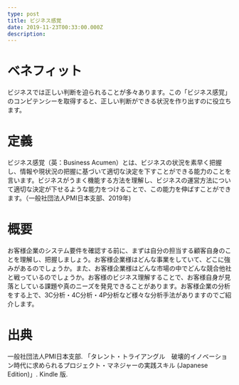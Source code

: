 ```yaml
---
type: post
title: ビジネス感覚
date: 2019-11-23T00:33:00.000Z
description:
---
```

# ベネフィット

ビジネスでは正しい判断を迫られることが多々あります。この「ビジネス感覚」のコンピテンシーを取得すると、正しい判断ができる状況を作り出すのに役立ちます。

# 定義

ビジネス感覚（英：Business Acumen）とは、ビジネスの状況を素早く把握し、情報や現状況の把握に基づいて適切な決定を下すことができる能力のことを言います。ビジネスがうまく機能する方法を理解し、ビジネスの運営方法について適切な決定が下せるような能力をつけることで、この能力を伸ばすことができます。（一般社団法人PMI日本支部、2019年)

# 概要

お客様企業のシステム要件を確認する前に、まずは自分の担当する顧客自身のことを理解し、把握しましょう。お客様企業様はどんな事業をしていて、どこに強みがあるのでしょうか。また、お客様企業様はどんな市場の中でどんな競合他社と戦っているのでしょうか。お客様のビジネス理解することで、お客様自身が見落としている課題や真のニーズを発見できることがあります。お客様企業の分析をする上で、3C分析・4C分析・4P分析など様々な分析手法がありますのでご紹介します。

# 出典

一般社団法人PMI日本支部. 「タレント・トライアングル　破壊的イノベーション時代に求められるプロジェクト・マネジャーの実践スキル (Japanese Edition)」. Kindle 版.
